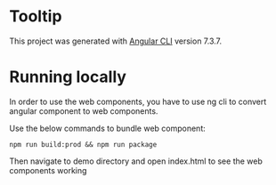 # Tooltip

This project was generated with [Angular CLI](https://github.com/angular/angular-cli) version 7.3.7.

# Running locally

In order to use the web components, you have to use ng cli to convert angular component to web components.

Use the below commands to bundle web component:

```
npm run build:prod && npm run package

```

Then navigate to demo directory and open index.html to see the web components working
